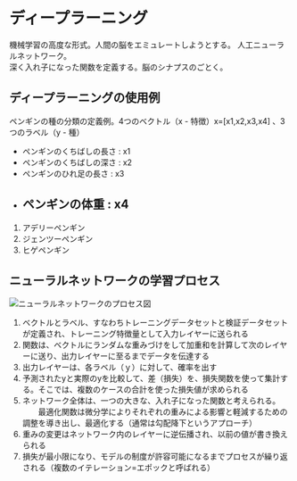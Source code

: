 # ディープラーニング  
機械学習の高度な形式。人間の脳をエミュレートしようとする。  人工ニューラルネットワーク。  
深く入れ子になった関数を定義する。脳のシナプスのごとく。  

## ディープラーニングの使用例
ペンギンの種の分類の定義例。4つのベクトル（x - 特徴）x=[x1,x2,x3,x4]  、3つのラベル（y - 種）
* ペンギンのくちばしの長さ : x1
* ペンギンのくちばしの深さ : x2
* ペンギンのひれ足の長さ : x3
* ペンギンの体重 : x4
  ------------------------------
1. アデリーペンギン 
2. ジェンツーペンギン
3. ヒゲペンギン

## ニューラルネットワークの学習プロセス
![ニューラルネットワークのプロセス図](https://learn.microsoft.com/ja-jp/training/wwl-data-ai/fundamentals-machine-learning/media/neural-network-training.png)

1. ベクトルとラベル、すなわちトレーニングデータセットと検証データセットが定義され、トレーニング特徴量として入力レイヤーに送られる
2. 関数は、ベクトルにランダムな重みづけをして加重和を計算して次のレイヤーに送り、出力レイヤーに至るまでデータを伝達する
3. 出力レイヤーは、各ラベル（ｙ）に対して、確率を出す
4. 予測されたyと実際のyを比較して、差（損失）を、損失関数を使って集計する。そこでは、複数のケースの合計を使った損失値が求められる
5. ネットワーク全体は、一つの大きな、入れ子になった関数と考えられる。  
　　最適化関数は微分学によりそれぞれの重みによる影響と軽減するための調整を導き出し、最適化する（通常は勾配降下というアプローチ）
6. 重みの変更はネットワーク内のレイヤーに逆伝播され、以前の値が書き換えられる
7. 損失が最小限になり、モデルの制度が許容可能になるまでプロセスが繰り返される（複数のイテレーション=エポックと呼ばれる）
  




 
  
